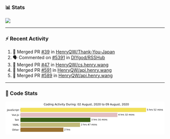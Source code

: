 ### :bar_chart: Stats

<a href="#">
  <img align="center" src="https://github-readme-stats.vercel.app/api?username=henryqw&count_private=true&show_icons=true" />
</a>
<!-- <a href="#">
  <img align="center" src="https://github-readme-stats-git-master.henryqw.vercel.app/api/top-langs/?username=HenryQW&layout=compact" />
</a> -->

---

### :zap: Recent Activity

<!--START_SECTION:activity-->

1. 🎉 Merged PR [#39](https://github.com//HenryQW/Thank-You-Japan/pull/39) in [HenryQW/Thank-You-Japan](https://github.com//HenryQW/Thank-You-Japan)
2. 🗣 Commented on [#5391](https://github.com//DIYgod/RSSHub/issues/5391) in [DIYgod/RSSHub](https://github.com//DIYgod/RSSHub)
3. 🎉 Merged PR [#47](https://github.com//HenryQW/cs.henry.wang/pull/47) in [HenryQW/cs.henry.wang](https://github.com//HenryQW/cs.henry.wang)
4. 🎉 Merged PR [#591](https://github.com//HenryQW/api.henry.wang/pull/591) in [HenryQW/api.henry.wang](https://github.com//HenryQW/api.henry.wang)
5. 🎉 Merged PR [#589](https://github.com//HenryQW/api.henry.wang/pull/589) in [HenryQW/api.henry.wang](https://github.com//HenryQW/api.henry.wang)
<!--END_SECTION:activity-->

---

### :calendar: Code Stats

![WakaTime](https://github.com/HenryQW/HenryQW/blob/master/images/stat.svg)

